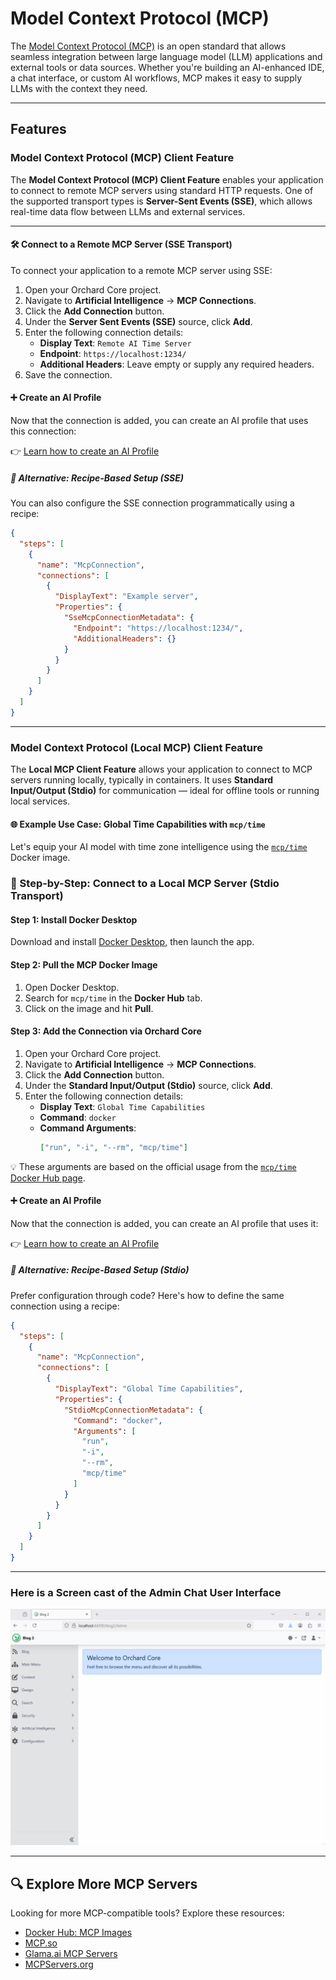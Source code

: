 # Model Context Protocol (MCP)

The [Model Context Protocol (MCP)](https://modelcontextprotocol.io/introduction) is an open standard that allows seamless integration between large language model (LLM) applications and external tools or data sources. Whether you're building an AI-enhanced IDE, a chat interface, or custom AI workflows, MCP makes it easy to supply LLMs with the context they need.

---

## Features

### Model Context Protocol (MCP) Client Feature

The **Model Context Protocol (MCP) Client Feature** enables your application to connect to remote MCP servers using standard HTTP requests. One of the supported transport types is **Server-Sent Events (SSE)**, which allows real-time data flow between LLMs and external services.

---

#### 🛠 Connect to a Remote MCP Server (SSE Transport)

To connect your application to a remote MCP server using SSE:

1. Open your Orchard Core project.
2. Navigate to **Artificial Intelligence** → **MCP Connections**.
3. Click the **Add Connection** button.
4. Under the **Server Sent Events (SSE)** source, click **Add**.
5. Enter the following connection details:
   - **Display Text**: `Remote AI Time Server`
   - **Endpoint**: `https://localhost:1234/`
   - **Additional Headers**: Leave empty or supply any required headers.
6. Save the connection.

#### ➕ Create an AI Profile

Now that the connection is added, you can create an AI profile that uses this connection:

👉 [Learn how to create an AI Profile](../CrestApps.OrchardCore.AI/README.md#creating-ai-profiles)

##### 📄 Alternative: Recipe-Based Setup (SSE)

You can also configure the SSE connection programmatically using a recipe:

```json
{
  "steps": [
    {
      "name": "McpConnection",
      "connections": [
        {
          "DisplayText": "Example server",
          "Properties": {
            "SseMcpConnectionMetadata": {
              "Endpoint": "https://localhost:1234/",
              "AdditionalHeaders": {}
            }
          }
        }
      ]
    }
  ]
}
```

---

### Model Context Protocol (Local MCP) Client Feature

The **Local MCP Client Feature** allows your application to connect to MCP servers running locally, typically in containers. It uses **Standard Input/Output (Stdio)** for communication — ideal for offline tools or running local services.

#### 🌐 Example Use Case: Global Time Capabilities with `mcp/time`

Let's equip your AI model with time zone intelligence using the [`mcp/time`](https://hub.docker.com/r/mcp/time) Docker image.

### 🧭 Step-by-Step: Connect to a Local MCP Server (Stdio Transport)

#### Step 1: Install Docker Desktop

Download and install [Docker Desktop](https://www.docker.com/products/docker-desktop), then launch the app.

#### Step 2: Pull the MCP Docker Image

1. Open Docker Desktop.
2. Search for `mcp/time` in the **Docker Hub** tab.
3. Click on the image and hit **Pull**.

#### Step 3: Add the Connection via Orchard Core

1. Open your Orchard Core project.
2. Navigate to **Artificial Intelligence** → **MCP Connections**.
3. Click the **Add Connection** button.
4. Under the **Standard Input/Output (Stdio)** source, click **Add**.
5. Enter the following connection details:
   - **Display Text**: `Global Time Capabilities`
   - **Command**: `docker`
   - **Command Arguments**:
     ```json
     ["run", "-i", "--rm", "mcp/time"]
     ```

💡 These arguments are based on the official usage from the [`mcp/time` Docker Hub page](https://hub.docker.com/r/mcp/time).

#### ➕ Create an AI Profile

Now that the connection is added, you can create an AI profile that uses it:

👉 [Learn how to create an AI Profile](../CrestApps.OrchardCore.AI/README.md#creating-ai-profiles)

##### 📄 Alternative: Recipe-Based Setup (Stdio)

Prefer configuration through code? Here's how to define the same connection using a recipe:

```json
{
  "steps": [
    {
      "name": "McpConnection",
      "connections": [
        {
          "DisplayText": "Global Time Capabilities",
          "Properties": {
            "StdioMcpConnectionMetadata": {
              "Command": "docker",
              "Arguments": [
                "run",
                "-i",
                "--rm",
                "mcp/time"
              ]
            }
          }
        }
      ]
    }
  ]
}
```

---

### Here is a Screen cast of the Admin Chat User Interface

![Screen cast of the admin chat](../../../docs/images/mcp-integration.gif)

---

## 🔍 Explore More MCP Servers

Looking for more MCP-compatible tools? Explore these resources:

- [Docker Hub: MCP Images](https://hub.docker.com/search?q=mcp)
- [MCP.so](https://mcp.so/)
- [Glama.ai MCP Servers](https://glama.ai/mcp/servers)
- [MCPServers.org](https://mcpservers.org/)
